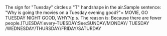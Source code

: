 The sign for "Tuesday" circles a "T" handshape 
	in the air.Sample sentence: "Why is going the movies on a Tuesday evening good?"= MOVIE, GO TUESDAY NIGHT GOOD, WHY?(p.s. The reason is: Because there are fewer people.)TUESDAY:every-TUESDAY:See:SUNDAY/MONDAY/ TUESDAY /WEDNESDAY/THURSDAY/FRIDAY/SATURDAY